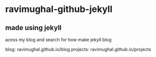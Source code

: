 # ravimughal-github-jekyll
## made using jekyll    

acess my blog and search for how make jekyll blog

blog: ravimughal.github.io/blog
projects: ravimughal.github.io/projects